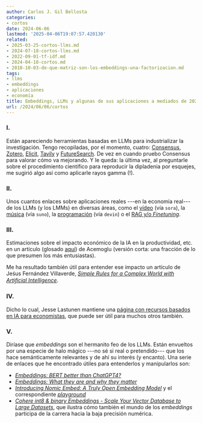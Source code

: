 ```yaml
---
author: Carlos J. Gil Bellosta
categories:
- cortos
date: 2024-06-06
lastmod: '2025-04-06T19:07:57.420130'
related:
- 2025-03-25-cortos-llms.md
- 2024-07-18-cortos-llms.md
- 2022-09-01-tf-idf.md
- 2024-04-18-cortos.md
- 2018-10-03-de-que-matriz-son-los-embeddings-una-factorizacion.md
tags:
- llms
- embeddings
- aplicaciones
- economía
title: Embeddings, LLMs y algunas de sus aplicaciones a mediados de 2024
url: /2024/06/06/cortos
---
```


### I.

Están apareciendo herramientas basadas en LLMs para industrializar la investigación. Tengo recopiladas, por el momento, cuatro:
[Consensus](https://consensus.app/search/),
[Zotero](https://www.zotero.org/),
[Elicit](https://elicit.com/),
[Tavily](https://docs.tavily.com/blog/building-gpt-researcher) y
[FutureSearch](https://futuresearch.ai/). De vez en cuando pruebo Consensus para valorar cómo va mejorando. Y le queda: la última vez, al preguntarle sobre el procedimiento científico para reproducir la dipladenia por esquejes, me sugirió algo así como aplicarle rayos gamma (!).

### II.

Unos cuantos enlaces sobre aplicaciones reales ---en la economía real--- de los LLMs (y los LMMs) en diversas áreas, como el
[vídeo](https://marginalrevolution.com/marginalrevolution/2024/02/what-will-the-main-commercial-uses-be-for-sora.html) (vía `sora`),
la [música](https://marginalrevolution.com/marginalrevolution/2024/03/my-review-of-suno-ai-generated-music.html) (vía `suno`),
la [programación](https://thezvi.wordpress.com/2024/03/18/on-devin/) (vía `devin`) o
el [RAG y/o _Finetuning_](https://towardsdatascience.com/rag-vs-finetuning-which-is-the-best-tool-to-boost-your-llm-application-94654b1eaba7).

### III.

Estimaciones sobre el impacto económico de la IA en la productividad, etc. en un artículo (glosado [aquí](https://marginalrevolution.com/marginalrevolution/2024/04/the-simple-macroeconomics-of-ai.html)) de Acemoglu (versión corta: una fracción de lo que presumen los más entusiastas).

Me ha resultado tambíén útil para entender ese impacto un artículo de Jeśus Fernández Villaverde, [_Simple Rules for a Complex World with Artiﬁcial Intelligence_](https://papers.ssrn.com/sol3/papers.cfm?abstract_id=3559378).

### IV.

Dicho lo cual, Jesse Lastunen mantiene una
[página con recursos basados en IA para economistas](https://sites.google.com/view/lastunen/ai-for-economists),
que puede ser útil para muchos otros también.


### V.

Diríase que  _embeddings_ son el hermanito feo de los LLMs. Están envueltos por una especie de halo mágico ---no sé si real o pretendido--- que los hace semánticamente relevantes y de ahí su interés (y encanto). Una serie de enlaces que he encontrado útiles para entenderlos y manipularlos son:

- [_Embeddings: BERT better than ChatGPT4?_](https://medium.com/@avinash.patil.0909/bert-embedding-vs-chatgpt4-embeddings-8cf023023fe7)
- [_Embeddings: What they are and why they matter_](https://simonwillison.net/2023/Oct/23/embeddings/)
- [_Introducing Nomic Embed: A Truly Open Embedding Model_](https://blog.nomic.ai/posts/nomic-embed-text-v1) y el correspondiente [_playground_](https://simonwillison.net/2024/Feb/15/adaptive-retrieval-with-matryoshka-embeddings/)
- [_Cohere int8 & binary Embeddings - Scale Your Vector Database to Large Datasets_](https://simonwillison.net/2024/Mar/26/cohere-int8-binary-embeddings/), que ilustra cómo también el mundo de los _embeddings_ participa de la carrera hacia la baja precisión numérica.
